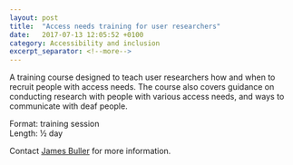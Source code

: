 ```yaml
---
layout: post
title:  "Access needs training for user researchers"
date:   2017-07-13 12:05:52 +0100
category: Accessibility and inclusion
excerpt_separator: <!--more-->
---
```


A training course designed to teach user researchers how and when to recruit people with access needs. The course also covers guidance on conducting research with people with various access needs, and ways to communicate with deaf people.

Format: training session  
Length: ½ day

Contact <a href="mailto:CentreOfExcellenceCentral@digital.homeoffice.gov.uk">James Buller</a> for more information.
